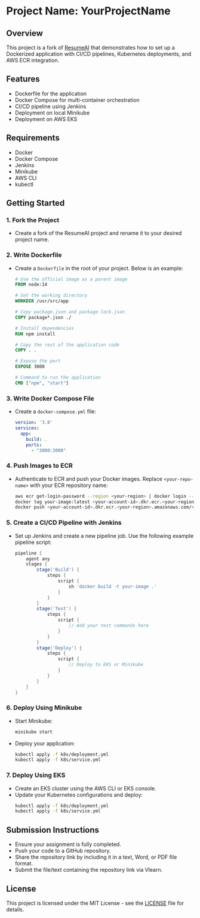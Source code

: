 # Project Name: YourProjectName

## Overview
This project is a fork of [ResumeAI](https://github.com/UnpredictablePrashant/ResumeAI) that demonstrates how to set up a Dockerized application with CI/CD pipelines, Kubernetes deployments, and AWS ECR integration.

## Features
- Dockerfile for the application
- Docker Compose for multi-container orchestration
- CI/CD pipeline using Jenkins
- Deployment on local Minikube
- Deployment on AWS EKS

## Requirements
- Docker
- Docker Compose
- Jenkins
- Minikube
- AWS CLI
- kubectl

## Getting Started

### 1. Fork the Project
- Create a fork of the ResumeAI project and rename it to your desired project name.

### 2. Write Dockerfile
- Create a `Dockerfile` in the root of your project. Below is an example:
    ```Dockerfile
    # Use the official image as a parent image
    FROM node:14

    # Set the working directory
    WORKDIR /usr/src/app

    # Copy package.json and package-lock.json
    COPY package*.json ./

    # Install dependencies
    RUN npm install

    # Copy the rest of the application code
    COPY . .

    # Expose the port
    EXPOSE 3000

    # Command to run the application
    CMD ["npm", "start"]
    ```

### 3. Write Docker Compose File
- Create a `docker-compose.yml` file:
    ```yaml
    version: '3.8'
    services:
      app:
        build: .
        ports:
          - "3000:3000"
    ```

### 4. Push Images to ECR
- Authenticate to ECR and push your Docker images. Replace `<your-repo-name>` with your ECR repository name:
    ```bash
    aws ecr get-login-password --region <your-region> | docker login --username AWS --password-stdin <your-account-id>.dkr.ecr.<your-region>.amazonaws.com
    docker tag your-image:latest <your-account-id>.dkr.ecr.<your-region>.amazonaws.com/<your-repo-name>:latest
    docker push <your-account-id>.dkr.ecr.<your-region>.amazonaws.com/<your-repo-name>:latest
    ```

### 5. Create a CI/CD Pipeline with Jenkins
- Set up Jenkins and create a new pipeline job. Use the following example pipeline script:
    ```groovy
    pipeline {
        agent any
        stages {
            stage('Build') {
                steps {
                    script {
                        sh 'docker build -t your-image .'
                    }
                }
            }
            stage('Test') {
                steps {
                    script {
                        // Add your test commands here
                    }
                }
            }
            stage('Deploy') {
                steps {
                    script {
                        // Deploy to EKS or Minikube
                    }
                }
            }
        }
    }
    ```

### 6. Deploy Using Minikube
- Start Minikube:
    ```bash
    minikube start
    ```
- Deploy your application:
    ```bash
    kubectl apply -f k8s/deployment.yml
    kubectl apply -f k8s/service.yml
    ```

### 7. Deploy Using EKS
- Create an EKS cluster using the AWS CLI or EKS console.
- Update your Kubernetes configurations and deploy:
    ```bash
    kubectl apply -f k8s/deployment.yml
    kubectl apply -f k8s/service.yml
    ```

## Submission Instructions
- Ensure your assignment is fully completed.
- Push your code to a GitHub repository.
- Share the repository link by including it in a text, Word, or PDF file format.
- Submit the file/text containing the repository link via Vlearn.

## License
This project is licensed under the MIT License - see the [LICENSE](LICENSE) file for details.
